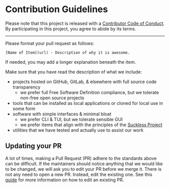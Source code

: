 # Contribution Guidelines

Please note that this project is released with a
[Contributor Code of Conduct](code-of-conduct.md). By participating in this
project, you agree to abide by its terms.

---

Please format your pull request as follows:

`[Name of Item](url) - Description of why it is awesome.`

If needed, you may add a longer explanation beneath the item.

Make sure that you have read the description of what we include:
- projects hosted on GitHub, GitLab, & elsewhere with full source code transparency
    - we prefer full Free Software Definition compliance, but we tolerate non-free open source projects
- tools that can be installed as local applications or cloned for local use in some form
- software with simple interfaces & minimal bloat
    - we prefer CLI & TUI, but we tolerate sensible GUI
    - we prefer items that align with the principles of the [Suckless Project](https://suckless.org/)
- utilities that we have tested and actually use to assist our work

## Updating your PR

A lot of times, making a Pull Request (PR) adhere to the standards above can be difficult.
If the maintainers should notice anything that we would like to be changed, we will ask you to
edit your PR before we merge it. There is not any need to open a new PR. Instead, edit
the existing one. See this
[guide](https://github.com/RichardLitt/knowledge/blob/master/github/amending-a-commit-guide.md)
for more information on how to edit an existing PR.
